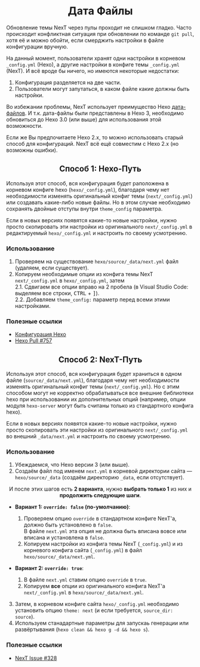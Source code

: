 <h1 align="center">Дата Файлы</h1>

Обновление темы NexT через пулы проходит не слишком гладко. Часто происходит конфликтная ситуация при обновлении по команде `git pull`, хотя её и можно обойти, если смерджить настройки в файле конфигурации вручную.

 На данный момент, пользователи хранят одни настройки в корневом `_config.yml` (Hexo), а другие настройки в конфиге темы `_config.yml` (NexT). И всё вроде бы ничего, но имеются некоторые недостатки:
1. Конфигурация разделяется на две части.
2. Пользователи могут запутаться, в каком файле какие должны быть настройки.

Во избежании проблемы, NexT использует преимущество Hexo [дата-файлов](https://hexo.io/docs/data-files.html). И т.к. дата-файлы были представлены в Hexo 3, необходимо обновиться до Hexo 3.0 (или выше) для использования этой возможности.

Если же Вы предпочитаете Hexo 2.x, то можно использовать старый способ для конфигураций. NexT всё ещё совместим с Hexo 2.x (но возможны ошибки).

<h2 align="center">Способ 1: Hexo-Путь</h2>

Используя этот способ, вся конфигурация будет раположена в корневом конфиге hexo (`hexo/_config.yml`), благодаря чему нет необходимости изменять оригинальный конфиг темы (`next/_config.yml`) или создавать какие-либо новые файлы. Но в этом случае необходимо сохранять двойные отступы внутри `theme_config` параметра.

Если в новых версиях появятся какие-то новые настройки, нужно просто скопировать эти настройки из оригинального `next/_config.yml` в редактируемый `hexo/_config.yml` и настроить по своему усмотрению.

### Использование

1. Проверяем на существование `hexo/source/_data/next.yml` файл (удаляем, если существует).
2. Копируем необходимые опции из конфига темы NexT `next/_config.yml` в `hexo/_config.yml`, затем\
   2.1. Сдвигаем все опции вправо на 2 пробела (в Visual Studio Code: выделяем все строки, <kbd>CTRL</kbd> + <kbd>]</kbd>).\
   2.2. Добавляем `theme_config:` параметр перед всеми этими настройками.

### Полезные ссылки

* [Конфигурация Hexo](https://hexo.io/ru/docs/configuration.html)
* [Hexo Pull #757](https://github.com/hexojs/hexo/pull/757)

<h2 align="center">Способ 2: NexT-Путь</h2>

Используя этот способ, вся конфигурация будет храниться в одном файле (`source/_data/next.yml`), благодаря чему нет необходимости изменять оригинальный конфиг темы (`next/_config.yml`).
Но с этим способом могут не корректно обрабатываться все внешние библиотеки hexo при использовании их дополнительных опций (например, опции модуля `hexo-server` могут быть считаны только из стандартного конфига hexo).

Если в новых версиях появятся какие-то новые настройки, нужно просто скопировать эти настройки из оригинального `next/_config.yml` во внешний `_data/next.yml` и настроить по своему усмотрению.

### Использование

1. Убеждаемся, что Hexo версии 3 (или выше).
2. Создаём файл под именем `next.yml` в корневой директории сайта — `hexo/source/_data` (создаём директорию `_data`, если отсутствует).

<p align="center">И после этих шагов есть <b>2 варианта</b>, нужно <b>выбрать только 1</b> из них и <b>продолжить следующие шаги</b>.</p>

* **Вариант 1: `override: false` (по-умолчанию)**:

  1. Проверяем опцию `override` в стандартном конфиге NexT'а, должно быть установлено в `false`.\
     В файле `next.yml` эта опция не должна быть вписана вовсе или вписана и установлена в `false`.
  2. Копируем настройки из конфига темы NexT (`_config.yml`) и из корневого конфига сайта (`_config.yml`) в файл `hexo/source/_data/next.yml`.

* **Вариант 2: `override: true`**:

  1. В файле `next.yml` ставим опцию `override` в `true`.
  2. Копируем **все** опции из оригинального конфига NexT'а `next/_config.yml` в `hexo/source/_data/next.yml`.

3. Затем, в корневом конфиге сайта `hexo/_config.yml` необходимо установить опцию `theme: next` (и если требуется, `source_dir: source`).
4. Используем станадартные параметры для запускаь генерации или развёртывания (`hexo clean && hexo g -d && hexo s`).

### Полезные ссылки

* [NexT Issue #328](https://github.com/iissnan/hexo-theme-next/issues/328)
